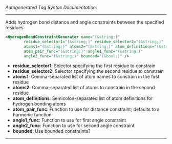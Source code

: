 _Autogenerated Tag Syntax Documentation:_

---
Adds hydrogen bond distance and angle constraints between the specified residues

```xml
<HydrogenBondConstraintGenerator name="(&string;)"
        residue_selector1="(&string;)" residue_selector2="(&string;)"
        atoms1="(&string;)" atoms2="(&string;)" atom_definitions="(&string;)"
        atom_pair_func="(&string;)" angle1_func="(&string;)"
        angle2_func="(&string;)" bounded="(&bool;)" />
```

-   **residue_selector1**: Selector specifying the first residue to constrain
-   **residue_selector2**: Selector specifying the second residue to constrain
-   **atoms1**: Comma-separated list of atom names to constrain in the first residue
-   **atoms2**: Comma-separated list of atoms to constrain in the second residue
-   **atom_definitions**: Semicolon-separated list of atom definitions for hydrogen bonding atoms
-   **atom_pair_func**: Function to use for distance constraint; defaults to a harmonic function
-   **angle1_func**: Function to use for first angle constraint
-   **angle2_func**: Function to use for second angle constraint
-   **bounded**: Use bounded constraints?

---
